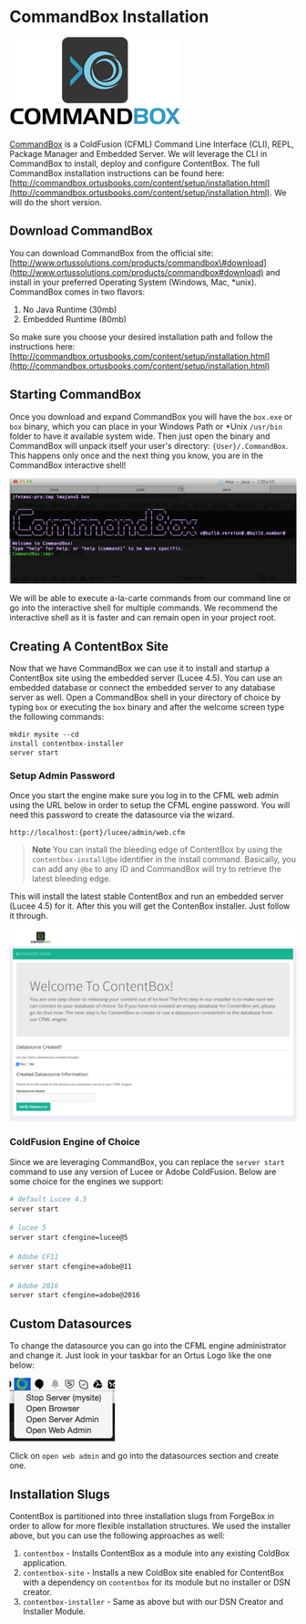# CommandBox Installation

![](../../.gitbook/assets/commandboxlogo.png)

[CommandBox](http://www.ortussolutions.com/products/commandbox) is a ColdFusion \(CFML\) Command Line Interface \(CLI\), REPL, Package Manager and Embedded Server. We will leverage the CLI in CommandBox to install, deploy and configure ContentBox. The full CommandBox installation instructions can be found here: [http://commandbox.ortusbooks.com/content/setup/installation.html](http://commandbox.ortusbooks.com/content/setup/installation.html). We will do the short version.

## Download CommandBox

You can download CommandBox from the official site: [http://www.ortussolutions.com/products/commandbox\#download](http://www.ortussolutions.com/products/commandbox#download) and install in your preferred Operating System \(Windows, Mac, \*unix\). CommandBox comes in two flavors:

1. No Java Runtime \(30mb\)
2. Embedded Runtime \(80mb\)

So make sure you choose your desired installation path and follow the instructions here: [http://commandbox.ortusbooks.com/content/setup/installation.html](http://commandbox.ortusbooks.com/content/setup/installation.html)

## Starting CommandBox

Once you download and expand CommandBox you will have the `box.exe` or `box` binary, which you can place in your Windows Path or \*Unix `/usr/bin` folder to have it available system wide. Then just open the binary and CommandBox will unpack itself your user's directory: `{User}/.CommandBox`. This happens only once and the next thing you know, you are in the CommandBox interactive shell!

![](../../.gitbook/assets/commandbox-terminal.png)

We will be able to execute a-la-carte commands from our command line or go into the interactive shell for multiple commands. We recommend the interactive shell as it is faster and can remain open in your project root.

## Creating A ContentBox Site

Now that we have CommandBox we can use it to install and startup a ContentBox site using the embedded server \(Lucee 4.5\). You can use an embedded database or connect the embedded server to any database server as well. Open a CommandBox shell in your directory of choice by typing `box` or executing the `box` binary and after the welcome screen type the following commands:

```text
mkdir mysite --cd
install contentbox-installer
server start
```

### Setup Admin Password

Once you start the engine make sure you log in to the CFML web admin using the URL below in order to setup the CFML engine password. You will need this password to create the datasource via the wizard.

```text
http://localhost:{port}/lucee/admin/web.cfm
```

> **Note** You can install the bleeding edge of ContentBox by using the `contentbox-install@be` identifier in the install command. Basically, you can add any `@be` to any ID and CommandBox will try to retrieve the latest bleeding edge.

This will install the latest stable ContentBox and run an embedded server \(Lucee 4.5\) for it. After this you will get the ContenBox installer. Just follow it through.

![](../../.gitbook/assets/datasource_wizard.png)

### ColdFusion Engine of Choice

Since we are leveraging CommandBox, you can replace the `server start` command to use any version of Lucee or Adobe ColdFusion. Below are some choice for the engines we support:

```bash
# default Lucee 4.5
server start

# lucee 5
server start cfengine=lucee@5

# Adobe CF11
server start cfengine=adobe@11

# Adobe 2016
server start cfengine=adobe@2016
```

## Custom Datasources

To change the datasource you can go into the CFML engine administrator and change it. Just look in your taskbar for an Ortus Logo like the one below:

![](../../.gitbook/assets/commandbox_tray.png)

Click on `open web admin` and go into the datasources section and create one.

## Installation Slugs

ContentBox is partitioned into three installation slugs from ForgeBox in order to allow for more flexible installation structures. We used the installer above, but you can use the following approaches as well:

1. `contentbox` - Installs ContentBox as a module into any existing ColdBox application.
2. `contentbox-site` - Installs a new ColdBox site enabled for ContentBox with a dependency on `contentbox` for its module but no installer or DSN creator.
3. `contentbox-installer` - Same as above but with our DSN Creator and Installer Module.

